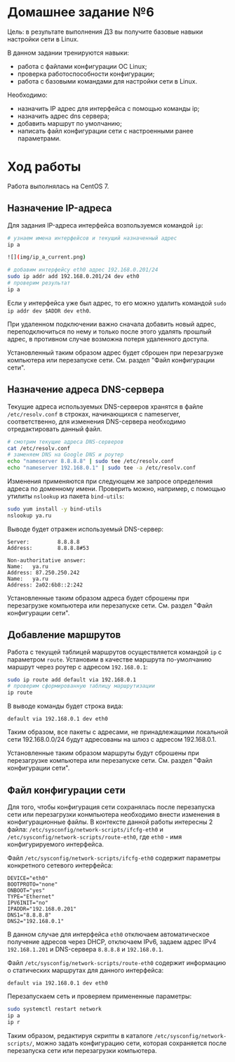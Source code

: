 # Домашнее задание №6

Цель: в результате выполнения ДЗ вы получите базовые навыки настройки сети в Linux.

В данном задании тренируются навыки:

- работа с файлами конфигурации ОС Linux;
- проверка работоспособности конфигурации;
- работа с базовыми командами для настройки сети в Linux.

Необходимо:

- назначить IP адрес для интерфейса с помощью команды ip;
- назначить адрес dns сервера;
- добавить маршрут по умолчанию;
- написать файл конфигурации сети с настроенными ранее параметрами.

# Ход работы

Работа выполнялась на CentOS 7.

## Назначение IP-адреса

Для задания IP-адреса интерфейса возпользуемся командой `ip`:

```bash
# узнаем имена интерфейсов и текущий назначенный адрес
ip a

![](img/ip_a_current.png)

# добавим интерфейсу eth0 адрес 192.168.0.201/24
sudo ip addr add 192.168.0.201/24 dev eth0
# проверим результат
ip a
```

Если у интерфейса уже был адрес, то его можно удалить командой `sudo ip addr dev $ADDR dev eth0`.

При удаленном подключении важно сначала добавить новый адрес, переподключиться по нему и только после этого удалять прошлый адрес, в противном случае возможна потеря удаленного доступа.

Установленный таким образом адрес будет сброшен при перезагрузке компьютера или перезапуске сети. См. раздел "Файл конфигурации сети".

## Назначение адреса DNS-сервера

Текущие адреса используемых DNS-серверов хранятся в файле `/etc/resolv.conf` в строках, начинающихся с nameserver, соответственно, для изменения DNS-сервера необходимо отредактировать данный файл.

```bash
# смотрим текущие адреса DNS-серверов
cat /etc/resolv.conf
# заменяем DNS на Google DNS и роутер
echo "nameserver 8.8.8.8" | sudo tee /etc/resolv.conf
echo "nameserver 192.168.0.1" | sudo tee -a /etc/resolv.conf
```

Изменения применяются при следующем же запросе определения адреса по доменному имени. Проверить можно, например, с помощью утилиты `nslookup` из пакета `bind-utils`:

```bash
sudo yum install -y bind-utils
nslookup ya.ru
```

Выводе будет отражен используемый DNS-сервер:

```
Server:         8.8.8.8
Address:        8.8.8.8#53

Non-authoritative answer:
Name:   ya.ru
Address: 87.250.250.242
Name:   ya.ru
Address: 2a02:6b8::2:242
```

Установленные таким образом адреса будет сброшены при перезагрузке компьютера или перезапуске сети. См. раздел "Файл конфигурации сети".

## Добавление маршрутов

Работа с текущей таблицей маршрутов осуществляется командой `ip` с параметром `route`. Установим в качестве маршрута по-умолчанию маршрут через роутер с адресом `192.168.0.1`:

```bash
sudo ip route add default via 192.168.0.1
# проверим сформированную таблицу маршрутизации
ip route
```

В выводе команды будет строка вида:

```
default via 192.168.0.1 dev eth0
```

Таким образом, все пакеты с адресами, не принадлежащими локальной сети 192.168.0.0/24 будут адресованы на шлюз с адресом 192.168.0.1.

Установленные таким образом маршруты будут сброшены при перезагрузке компьютера или перезапуске сети. См. раздел "Файл конфигурации сети".

## Файл конфигурации сети

Для того, чтобы конфигурация сети сохранялась после перезапуска сети или перезагрузки конмпьютера необходимо внести изменения в конфигурационные файлы. В контексте данной работы интересны 2 файла: `/etc/sysconfig/network-scripts/ifcfg-eth0` и `/etc/sysconfig/network-scripts/route-eth0`, где `eth0` - имя конфигурируемого интерфейса.

Файл `/etc/sysconfig/network-scripts/ifcfg-eth0` содержит параметры конкретного сетевого интерфейса:

```
DEVICE="eth0"
BOOTPROTO="none"
ONBOOT="yes"
TYPE="Ethernet"
IPV6INIT="no"
IPADDR="192.168.0.201"
DNS1="8.8.8.8"
DNS2="192.168.0.1"
```

В данном случае для интерфейса `eth0` отключаем автоматическое получение адресов через DHCP, отключаем IPv6, задаем адрес IPv4 `192.168.1.201` и DNS-сервера `8.8.8.8` и `192.168.0.1`.

Файл `/etc/sysconfig/network-scripts/route-eth0` содержит информацию о статических маршрутах для данного интерфейса:

```
default via 192.168.0.1 dev eth0
```

Перезапускаем сеть и проверяем примененные параметры:

```bash
sudo systemctl restart network
ip a
ip r
```

Таким образом, редактируя скрипты в каталоге `/etc/sysconfig/network-scripts/`, можно задать конфигурацию сети, которая сохраняется после перезапуска сети или перезагрузки компьютера.
